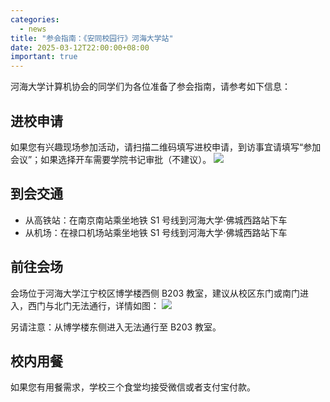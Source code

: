 ```yaml
---
categories:
  - news
title: "参会指南：《安同校园行》河海大学站"
date: 2025-03-12T22:00:00+08:00
important: true
---
```


河海大学计算机协会的同学们为各位准备了参会指南，请参考如下信息：

## 进校申请 

如果您有兴趣现场参加活动，请扫描二维码填写进校申请，到访事宜请填写“参加会议”；如果选择开车需要学院书记审批（不建议）。
![](/assets/news/aosc-hhu-1.png)

## 到会交通

- 从高铁站：在南京南站乘坐地铁 S1 号线到河海大学·佛城西路站下车 
- 从机场：在禄口机场站乘坐地铁 S1 号线到河海大学·佛城西路站下车

## 前往会场

会场位于河海大学江宁校区博学楼西侧 B203 教室，建议从校区东门或南门进入，西门与北门无法通行，详情如图：
![](/assets/news/aosc-hhu-2.png)

另请注意：从博学楼东侧进入无法通行至 B203 教室。

## 校内用餐

如果您有用餐需求，学校三个食堂均接受微信或者支付宝付款。
